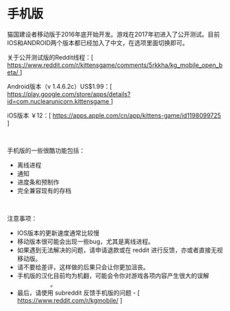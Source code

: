 # 手机版
<p>
			猫国建设者移动版于2016年底开始开发。游戏在2017年初进入了公开测试。目前IOS和ANDROID两个版本都已经加入了中文，在选项里面切换即可。
</p>
<p>
			关于公开测试版的Reddit线程：[
	<a href="https://www.reddit.com/r/kittensgame/comments/5rkkha/kg_mobile_open_beta/"
	class="external">
				https://www.reddit.com/r/kittensgame/comments/5rkkha/kg_mobile_open_beta/
	</a>
			]
</p>
<p>
			Android版本（v 1.4.6.2c）US$1.99：[
	<a href="https://play.google.com/store/apps/details?id=com.nuclearunicorn.kittensgame"
	class="external">
				https://play.google.com/store/apps/details?id=com.nuclearunicorn.kittensgame
	</a>
			]
</p>
<p>
			iOS版本 ￥12：[
	<a href="https://apps.apple.com/cn/app/kittens-game/id1198099725" class="external">
				 https://apps.apple.com/cn/app/kittens-game/id1198099725
	</a>
			]
</p>
<p>
	<br style="clear:both">
</p>
<p>
			手机版的一些很酷功能包括：
</p>
<ul>
	<li>
				离线进程
	</li>
	<li>
				通知
	</li>
	<li>
				进度条和预制作
	</li>
	<li>
				完全兼容现有的存档
	</li>
</ul>
<p>
	<br style="clear:both">
</p>

注意事项：
- IOS版本的更新速度通常比较慢
- 移动版本很可能会出现一些bug，尤其是离线进程。
- 如果遇到无法解决的问题，请申请退款或在 reddit 进行反馈，亦或者直接无视移动版。
- 请不要给差评，这样做的后果只会让你更加沮丧。
- 手机版的汉化目前均为机翻，可能会令你对游戏各项内容产生很大的误解<font color=white>（火焚模范警告）</font>。
- 最后，请使用 subreddit 反馈手机版的问题 - [
		<a href="https://www.reddit.com/r/kgmobile/" class="external">
					https://www.reddit.com/r/kgmobile/
		</a>
				]
